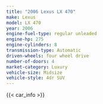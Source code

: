 ```yaml
---
title: "2006 Lexus LX 470"
make: Lexus
model: LX 470
year: 2006
engine-fuel-type: regular unleaded
engine-hp: 275
engine-cylinders: 8
transmission-type: Automatic
driven-wheels: four wheel drive
number-of-doors: 4
market-category: Luxury
vehicle-size: Midsize
vehicle-style: 4dr SUV
---
```


{{< car_info >}}
